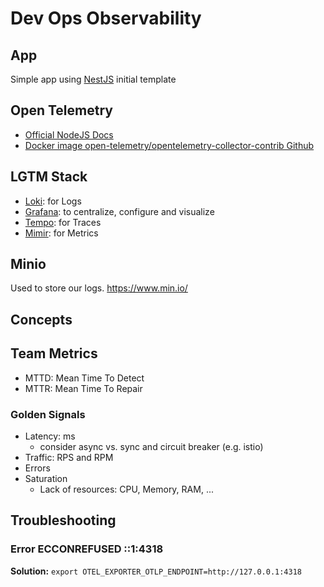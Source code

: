 # Dev Ops Observability

## App

Simple app using [NestJS](https://docs.nestjs.com/) initial template

## Open Telemetry

- [Official NodeJS Docs](https://opentelemetry.io/docs/languages/js/getting-started/nodejs/)
- [Docker image open-telemetry/opentelemetry-collector-contrib Github](https://github.com/open-telemetry/opentelemetry-collector-contrib)

## LGTM Stack

- [Loki](https://grafana.com/oss/loki/): for Logs
- [Grafana](https://grafana.com/oss/grafana/): to centralize, configure and visualize
- [Tempo](https://grafana.com/oss/tempo/): for Traces
- [Mimir](https://grafana.com/oss/mimir/): for Metrics

## Minio

Used to store our logs.
https://www.min.io/

## Concepts

## Team Metrics

- MTTD: Mean Time To Detect
- MTTR: Mean Time To Repair

### Golden Signals

- Latency: ms
  - consider async vs. sync and circuit breaker (e.g. istio)
- Traffic: RPS and RPM
- Errors
- Saturation
  - Lack of resources: CPU, Memory, RAM, ...

## Troubleshooting

### Error ECCONREFUSED ::1:4318

**Solution:** `export OTEL_EXPORTER_OTLP_ENDPOINT=http://127.0.0.1:4318`
